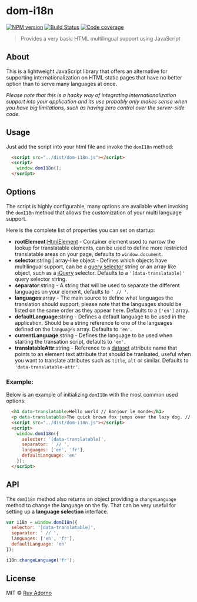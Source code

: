 # dom-i18n

[![NPM version][npm-image]][npm-url] [![Build Status][travis-image]][travis-url] [![Code coverage][coveralls-image]][coveralls-url]

> Provides a very basic HTML multilingual support using JavaScript


## About

This is a lightweight JavaScript library that offers an alternative for supporting internationalization on HTML static pages that have no better option than to serve many languages at once.

*Please note that this is a hacky way of integrating internationalization support into your application and its use probably only makes sense when you have big limitations, such as having zero control over the server-side code.*


## Usage

Just add the script into your html file and invoke the `domI18n` method:

```html
  <script src="../dist/dom-i18n.js"></script>
  <script>
    window.domI18n();
  </script>
```


## Options

The script is highly configurable, many options are available when invoking the `domI18n` method that allows the customization of your multi language support.

Here is the complete list of properties you can set on startup:

- **rootElement**:[HtmlElement](https://developer.mozilla.org/en-US/docs/Web/API/HTMLElement) - Container element used to narrow the lookup for translatable elements, can be used to define more restricted translatable areas on your page, defaults to `window.document`.
- **selector**:string | array-like object - Defines which objects have multilingual support, can be a [query selector](https://developer.mozilla.org/en-US/docs/Web/API/Document/querySelector) string or an array like object, such as a [jQuery](https://jquery.com/) selector. Defaults to a `'[data-translatable]'` query selector string.
- **separator**:string - A string that will be used to separate the different languages on your element, defaults to `' // '`.
- **languages**:array - The main source to define what languages the translation should support, please note that the languages should be listed on the same order as they appear here. Defaults to a `['en']` array.
- **defaultLanguage**:string - Defines a default language to be used in the application. Should be a string reference to one of the languages defined on the `languages` array. Defaults to `'en'`.
- **currentLanguage**:string - Defines the language to be used when starting the transation script, defaults to `'en'`.
- **translatableAttr**:string - Reference to a [dataset](https://developer.mozilla.org/en-US/docs/Web/API/HTMLElement/dataset) attribute name that points to an element text attribute that should be tranlsated, useful when you want to translate attributes such as `title`, `alt` or similar. Defaults to `'data-translatable-attr'`.

### Example:

Below is an example of initializing `domI18n` with the most common used options:

```html
  <h1 data-translatable>Hello world // Bonjour le monde</h1>
  <p data-translatable>The quick brown fox jumps over the lazy dog. // Le rapide renard marron saute par-dessus le chien paresseux.</p>
  <script src="../dist/dom-i18n.js"></script>
  <script>
    window.domI18n({
      selector: '[data-translatable]',
      separator: ' // ',
      languages: ['en', 'fr'],
      defaultLanguage: 'en'
    });
  </script>
```


## API

The `domI18n` method also returns an object providing a `changeLanguage` method to change the language on the fly. That can be very useful for setting up a **language selection** interface.

```js
var i18n = window.domI18n({
  selector: '[data-translatable]',
  separator: ' // ',
  languages: ['en', 'fr'],
  defaultLanguage: 'en'
});

i18n.changeLanguage('fr');
```


## License

MIT © [Ruy Adorno](http://ruyadorno.com/)

[npm-url]: https://npmjs.org/package/dom-i18n
[npm-image]: https://badge.fury.io/js/dom-i18n.svg
[travis-url]: https://travis-ci.org/ruyadorno/dom-i18n
[travis-image]: https://travis-ci.org/ruyadorno/dom-i18n.svg?branch=master
[coveralls-url]: https://coveralls.io/r/ruyadorno/dom-i18n
[coveralls-image]: https://img.shields.io/coveralls/ruyadorno/dom-i18n/master.svg

